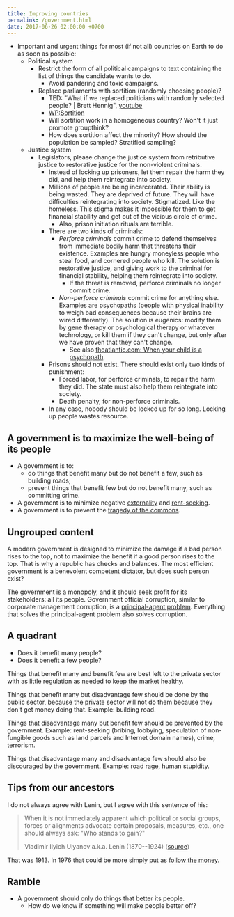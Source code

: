 ```yaml
---
title: Improving countries
permalink: /government.html
date: 2017-06-26 02:00:00 +0700
---
```


- Important and urgent things for most (if not all) countries on Earth to do as soon as possible:
    - Political system
        - Restrict the form of all political campaigns to text containing the list of things the candidate wants to do.
            - Avoid pandering and toxic campaigns.
        - Replace parliaments with sortition (randomly choosing people)?
            - TED: "What if we replaced politicians with randomly selected people? | Brett Hennig", [youtube](https://www.youtube.com/watch?v=cUee1I69nFs)
            - [WP:Sortition](https://en.wikipedia.org/wiki/Sortition)
            - Will sortition work in a homogeneous country?
            Won't it just promote groupthink?
            - How does sortition affect the minority?
            How should the population be sampled?
            Stratified sampling?
    - Justice system
        - Legislators, please change the justice system from retributive justice to restorative justice for the non-violent criminals.
            - Instead of locking up prisoners, let them repair the harm they did, and help them reintegrate into society.
            - Millions of people are being incarcerated.
            Their ability is being wasted.
            They are deprived of future.
            They will have difficulties reintegrating into society.
            Stigmatized.
            Like the homeless.
            This stigma makes it impossible for them to get financial stability and get out of the vicious circle of crime.
                - Also, prison initiation rituals are terrible.
            - There are two kinds of criminals:
                - *Perforce criminals* commit crime to defend themselves from immediate bodily harm that threatens their existence.
                Examples are hungry moneyless people who steal food, and cornered people who kill.
                The solution is restorative justice, and giving work to the criminal for financial stability, helping them reintegrate into society.
                    - If the threat is removed, perforce criminals no longer commit crime.
                - *Non-perforce criminals* commit crime for anything else.
                Examples are psychopaths (people with physical inability to weigh bad consequences because their brains are wired differently).
                The solution is eugenics: modify them by gene therapy or psychological therapy or whatever technology, or kill them if they can't change,
                but only after we have proven that they can't change.
                    - See also [theatlantic.com: When your child is a psychopath](https://www.theatlantic.com/magazine/archive/2017/06/when-your-child-is-a-psychopath/524502/).
            - Prisons should not exist.
            There should exist only two kinds of punishment:
                - Forced labor, for perforce criminals, to repair the harm they did.
                The state must also help them reintegrate into society.
                - Death penalty, for non-perforce criminals.
            - In any case, nobody should be locked up for so long.
            Locking up people wastes resource.

## A government is to maximize the well-being of its people

- A government is to:
    - do things that benefit many but do not benefit a few, such as building roads;
    - prevent things that benefit few but do not benefit many, such as committing crime.
- A government is to minimize negative [externality](https://en.wikipedia.org/wiki/Externality)
and [rent-seeking](https://en.wikipedia.org/wiki/Rent-seeking).
- A government is to prevent the [tragedy of the commons](https://en.wikipedia.org/wiki/Tragedy_of_the_commons).

## Ungrouped content

A modern government is designed to minimize the damage if a bad person rises to the top,
not to maximize the benefit if a good person rises to the top.
That is why a republic has checks and balances.
The most efficient government is a benevolent competent dictator,
but does such person exist?

The government is a monopoly, and it should seek profit for its stakeholders: all its people.
Government official corruption, similar to corporate management corruption,
is a [principal-agent problem](https://en.wikipedia.org/wiki/Principal%E2%80%93agent_problem).
Everything that solves the principal-agent problem also solves corruption.

## A quadrant

- Does it benefit many people?
- Does it benefit a few people?

Things that benefit many and benefit few are best left to the private sector
with as little regulation as needed to keep the market healthy.

Things that benefit many but disadvantage few should be done by the public sector,
because the private sector will not do them because they don't get money doing that.
Example: building road.

Things that disadvantage many but benefit few should be prevented by the government.
Example: rent-seeking (bribing, lobbying,
speculation of non-fungible goods such as land parcels and Internet domain names),
crime, terrorism.

Things that disadvantage many and disadvantage few should also be discouraged by the government.
Example: road rage, human stupidity.

## Tips from our ancestors

I do not always agree with Lenin, but I agree with this sentence of his:

> When it is not immediately apparent which political or social groups,
> forces or alignments advocate certain proposals, measures, etc.,
> one should always ask: "Who stands to gain?"
>
> Vladimir Ilyich Ulyanov a.k.a. Lenin (1870--1924)
> ([source](https://www.marxists.org/archive/lenin/works/1913/apr/11.htm))

That was 1913.
In 1976 that could be more simply put as [follow the money](https://en.wikipedia.org/wiki/Follow_the_money).

## Ramble

- A government should only do things that better its people.
    - How do we know if something will make people better off?
